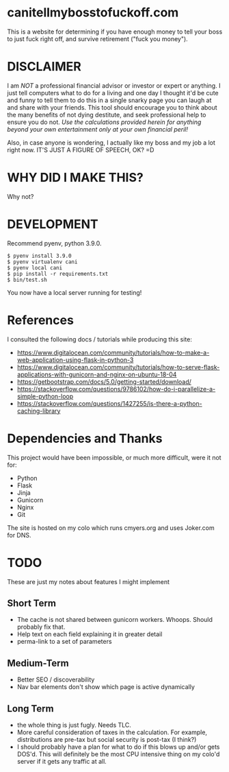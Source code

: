 # canitellmybosstofuckoff.com

This is a website for determining if you have enough money to tell your boss to
just fuck right off, and survive retirement ("fuck you money").

# DISCLAIMER

I am *NOT* a professional financial advisor or investor or expert or anything.
I just tell computers what to do for a living and one day I thought it'd be
cute and funny to tell them to do this in a single snarky page you can laugh at
and share with your friends.  This tool should encourage you to think about the
many benefits of not dying destitute, and seek professional help to ensure you
do not.  _*Use the calculations provided herein for anything beyond your own
entertainment only at your own financial peril!*_

Also, in case anyone is wondering, I actually like my boss and my job a lot
right now.  IT'S JUST A FIGURE OF SPEECH, OK? =D

# WHY DID I MAKE THIS?

Why not?

# DEVELOPMENT

Recommend pyenv, python 3.9.0.

    $ pyenv install 3.9.0
    $ pyenv virtualenv cani
    $ pyenv local cani
    $ pip install -r requirements.txt
    $ bin/test.sh

You now have a local server running for testing!

# References

I consulted the following docs / tutorials while producing this site:

* https://www.digitalocean.com/community/tutorials/how-to-make-a-web-application-using-flask-in-python-3
* https://www.digitalocean.com/community/tutorials/how-to-serve-flask-applications-with-gunicorn-and-nginx-on-ubuntu-18-04
* https://getbootstrap.com/docs/5.0/getting-started/download/
* https://stackoverflow.com/questions/9786102/how-do-i-parallelize-a-simple-python-loop
* https://stackoverflow.com/questions/1427255/is-there-a-python-caching-library

# Dependencies and Thanks

This project would have been impossible, or much more difficult, were it not for:
* Python
* Flask
* Jinja
* Gunicorn
* Nginx
* Git

The site is hosted on my colo which runs cmyers.org and uses Joker.com for DNS.

# TODO

These are just my notes about features I might implement

## Short Term
* The cache is not shared between gunicorn workers.  Whoops.  Should probably fix that.
* Help text on each field explaining it in greater detail
* perma-link to a set of parameters

## Medium-Term
* Better SEO / discoverability
* Nav bar elements don't show which page is active dynamically

## Long Term
* the whole thing is just fugly.  Needs TLC.
* More careful consideration of taxes in the calculation.  For example,
  distributions are pre-tax but social security is post-tax (I think?)
* I should probably have a plan for what to do if this blows up and/or gets
  DOS'd.  This will definitely be the most CPU intensive thing on my colo'd
  server if it gets any traffic at all.

